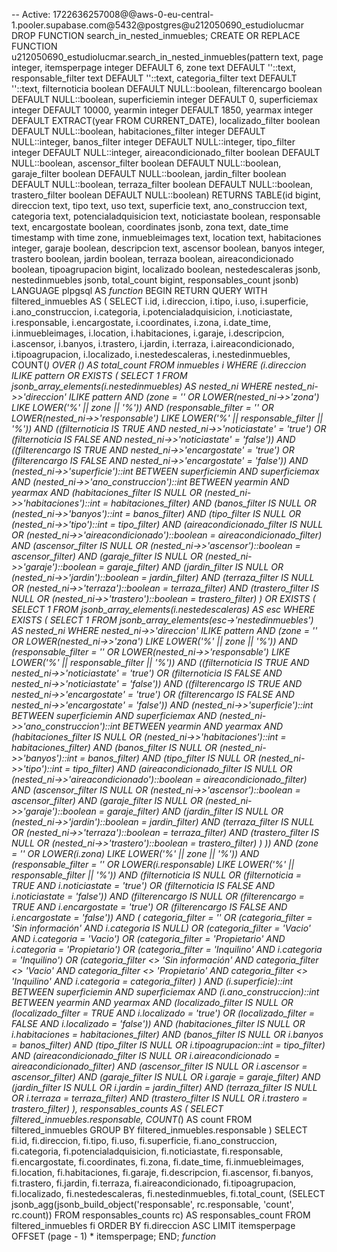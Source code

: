 -- Active: 1722636257008@@aws-0-eu-central-1.pooler.supabase.com@5432@postgres@u212050690_estudiolucmar
DROP FUNCTION search_in_nested_inmuebles;
CREATE OR REPLACE FUNCTION u212050690_estudiolucmar.search_in_nested_inmuebles(pattern text, page integer, itemsperpage integer DEFAULT 6, zone text DEFAULT ''::text, responsable_filter text DEFAULT ''::text, categoria_filter text DEFAULT ''::text, filternoticia boolean DEFAULT NULL::boolean, filterencargo boolean DEFAULT NULL::boolean, superficiemin integer DEFAULT 0, superficiemax integer DEFAULT 10000, yearmin integer DEFAULT 1850, yearmax integer DEFAULT EXTRACT(year FROM CURRENT_DATE), localizado_filter boolean DEFAULT NULL::boolean, habitaciones_filter integer DEFAULT NULL::integer, banos_filter integer DEFAULT NULL::integer, tipo_filter integer DEFAULT NULL::integer, aireacondicionado_filter boolean DEFAULT NULL::boolean, ascensor_filter boolean DEFAULT NULL::boolean, garaje_filter boolean DEFAULT NULL::boolean, jardin_filter boolean DEFAULT NULL::boolean, terraza_filter boolean DEFAULT NULL::boolean, trastero_filter boolean DEFAULT NULL::boolean)
 RETURNS TABLE(id bigint, direccion text, tipo text, uso text, superficie text, ano_construccion text, categoria text, potencialadquisicion text, noticiastate boolean, responsable text, encargostate boolean, coordinates jsonb, zona text, date_time timestamp with time zone, inmuebleimages text, location text, habitaciones integer, garaje boolean, descripcion text, ascensor boolean, banyos integer, trastero boolean, jardin boolean, terraza boolean, aireacondicionado boolean, tipoagrupacion bigint, localizado boolean, nestedescaleras jsonb, nestedinmuebles jsonb, total_count bigint, responsables_count jsonb)
 LANGUAGE plpgsql
AS $function$
BEGIN
    RETURN QUERY
    WITH filtered_inmuebles AS (
        SELECT
            i.id,
            i.direccion,
            i.tipo,
            i.uso,
            i.superficie,
            i.ano_construccion,
            i.categoria,
            i.potencialadquisicion,
            i.noticiastate,
            i.responsable,
            i.encargostate,
            i.coordinates,
            i.zona,
            i.date_time,
            i.inmuebleimages,
            i.location,
            i.habitaciones,
            i.garaje,
            i.descripcion,
            i.ascensor,
            i.banyos,
            i.trastero,
            i.jardin,
            i.terraza,
            i.aireacondicionado,
            i.tipoagrupacion,
            i.localizado,
            i.nestedescaleras,
            i.nestedinmuebles,
            COUNT(*) OVER () AS total_count
        FROM inmuebles i
        WHERE (i.direccion ILIKE pattern 
            OR EXISTS (
                SELECT 1
                FROM jsonb_array_elements(i.nestedinmuebles) AS nested_ni
                WHERE nested_ni->>'direccion' ILIKE pattern
                  AND (zone = '' OR LOWER(nested_ni->>'zona') LIKE LOWER('%' || zone || '%'))
                  AND (responsable_filter = '' OR LOWER(nested_ni->>'responsable') LIKE LOWER('%' || responsable_filter || '%'))
                  AND ((filternoticia IS TRUE AND nested_ni->>'noticiastate' = 'true') OR (filternoticia IS FALSE AND nested_ni->>'noticiastate' = 'false'))
                  AND ((filterencargo IS TRUE AND nested_ni->>'encargostate' = 'true') OR (filterencargo IS FALSE AND nested_ni->>'encargostate' = 'false'))
                  AND (nested_ni->>'superficie')::int BETWEEN superficiemin AND superficiemax
                  AND (nested_ni->>'ano_construccion')::int BETWEEN yearmin AND yearmax
                  AND (habitaciones_filter IS NULL OR (nested_ni->>'habitaciones')::int = habitaciones_filter)
                  AND (banos_filter IS NULL OR (nested_ni->>'banyos')::int = banos_filter)
                  AND (tipo_filter IS NULL OR (nested_ni->>'tipo')::int = tipo_filter)
                  AND (aireacondicionado_filter IS NULL OR (nested_ni->>'aireacondicionado')::boolean = aireacondicionado_filter)
                  AND (ascensor_filter IS NULL OR (nested_ni->>'ascensor')::boolean = ascensor_filter)
                  AND (garaje_filter IS NULL OR (nested_ni->>'garaje')::boolean = garaje_filter)
                  AND (jardin_filter IS NULL OR (nested_ni->>'jardin')::boolean = jardin_filter)
                  AND (terraza_filter IS NULL OR (nested_ni->>'terraza')::boolean = terraza_filter)
                  AND (trastero_filter IS NULL OR (nested_ni->>'trastero')::boolean = trastero_filter)
            )
            OR EXISTS (
                SELECT 1
                FROM jsonb_array_elements(i.nestedescaleras) AS esc
                WHERE EXISTS (
                    SELECT 1
                    FROM jsonb_array_elements(esc->'nestedinmuebles') AS nested_ni
                    WHERE nested_ni->>'direccion' ILIKE pattern
                      AND (zone = '' OR LOWER(nested_ni->>'zona') LIKE LOWER('%' || zone || '%'))
                      AND (responsable_filter = '' OR LOWER(nested_ni->>'responsable') LIKE LOWER('%' || responsable_filter || '%'))
                      AND ((filternoticia IS TRUE AND nested_ni->>'noticiastate' = 'true') OR (filternoticia IS FALSE AND nested_ni->>'noticiastate' = 'false'))
                      AND ((filterencargo IS TRUE AND nested_ni->>'encargostate' = 'true') OR (filterencargo IS FALSE AND nested_ni->>'encargostate' = 'false'))
                      AND (nested_ni->>'superficie')::int BETWEEN superficiemin AND superficiemax
                      AND (nested_ni->>'ano_construccion')::int BETWEEN yearmin AND yearmax
                      AND (habitaciones_filter IS NULL OR (nested_ni->>'habitaciones')::int = habitaciones_filter)
                      AND (banos_filter IS NULL OR (nested_ni->>'banyos')::int = banos_filter)
                      AND (tipo_filter IS NULL OR (nested_ni->>'tipo')::int = tipo_filter)
                      AND (aireacondicionado_filter IS NULL OR (nested_ni->>'aireacondicionado')::boolean = aireacondicionado_filter)
                      AND (ascensor_filter IS NULL OR (nested_ni->>'ascensor')::boolean = ascensor_filter)
                      AND (garaje_filter IS NULL OR (nested_ni->>'garaje')::boolean = garaje_filter)
                      AND (jardin_filter IS NULL OR (nested_ni->>'jardin')::boolean = jardin_filter)
                      AND (terraza_filter IS NULL OR (nested_ni->>'terraza')::boolean = terraza_filter)
                      AND (trastero_filter IS NULL OR (nested_ni->>'trastero')::boolean = trastero_filter)
                )
            ))
          AND (zone = '' OR LOWER(i.zona) LIKE LOWER('%' || zone || '%'))
          AND (responsable_filter = '' OR LOWER(i.responsable) LIKE LOWER('%' || responsable_filter || '%'))
          AND (filternoticia IS NULL OR (filternoticia = TRUE AND i.noticiastate = 'true') OR (filternoticia IS FALSE AND i.noticiastate = 'false'))
          AND (filterencargo IS NULL OR (filterencargo = TRUE AND i.encargostate = 'true') OR (filterencargo IS FALSE AND i.encargostate = 'false'))
          AND (
              categoria_filter = '' OR 
              (categoria_filter = 'Sin información' AND i.categoria IS NULL) OR 
              (categoria_filter = 'Vacio' AND i.categoria = 'Vacio') OR 
              (categoria_filter = 'Propietario' AND i.categoria = 'Propietario') OR 
              (categoria_filter = 'Inquilino' AND i.categoria = 'Inquilino') OR 
              (categoria_filter <> 'Sin información' AND categoria_filter <> 'Vacio' AND categoria_filter <> 'Propietario' AND categoria_filter <> 'Inquilino' AND i.categoria = categoria_filter)
          )
          AND (i.superficie)::int BETWEEN superficiemin AND superficiemax
          AND (i.ano_construccion)::int BETWEEN yearmin AND yearmax
          AND (localizado_filter IS NULL OR (localizado_filter = TRUE AND i.localizado = 'true') OR (localizado_filter = FALSE AND i.localizado = 'false'))
          AND (habitaciones_filter IS NULL OR i.habitaciones = habitaciones_filter)
          AND (banos_filter IS NULL OR i.banyos = banos_filter)
          AND (tipo_filter IS NULL OR i.tipoagrupacion::int = tipo_filter)
          AND (aireacondicionado_filter IS NULL OR i.aireacondicionado = aireacondicionado_filter)
          AND (ascensor_filter IS NULL OR i.ascensor = ascensor_filter)
          AND (garaje_filter IS NULL OR i.garaje = garaje_filter)
          AND (jardin_filter IS NULL OR i.jardin = jardin_filter)
          AND (terraza_filter IS NULL OR i.terraza = terraza_filter)
          AND (trastero_filter IS NULL OR i.trastero = trastero_filter)
    ),
    responsables_counts AS (
        SELECT 
            filtered_inmuebles.responsable, 
            COUNT(*) AS count
        FROM filtered_inmuebles
        GROUP BY filtered_inmuebles.responsable
    )
    SELECT 
        fi.id,
        fi.direccion,
        fi.tipo,
        fi.uso,
        fi.superficie,
        fi.ano_construccion,
        fi.categoria,
        fi.potencialadquisicion,
        fi.noticiastate,
        fi.responsable,
        fi.encargostate,
        fi.coordinates,
        fi.zona,
        fi.date_time,
        fi.inmuebleimages,
        fi.location,
        fi.habitaciones,
        fi.garaje,
        fi.descripcion,
        fi.ascensor,
        fi.banyos,
        fi.trastero,
        fi.jardin,
        fi.terraza,
        fi.aireacondicionado,
        fi.tipoagrupacion,
        fi.localizado,
        fi.nestedescaleras,
        fi.nestedinmuebles,
        fi.total_count,
        (SELECT jsonb_agg(jsonb_build_object('responsable', rc.responsable, 'count', rc.count)) FROM responsables_counts rc) AS responsables_count
    FROM filtered_inmuebles fi
    ORDER BY fi.direccion ASC
    LIMIT itemsperpage OFFSET (page - 1) * itemsperpage;
END;
$function$
